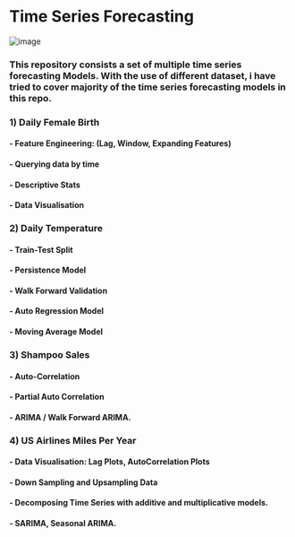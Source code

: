 # Time Series Forecasting 

![image](https://user-images.githubusercontent.com/86626839/167487284-d59e6d09-821f-4b16-8bc1-200e5e3bdbc6.png)


### This repository consists a set of multiple time series forecasting Models. With the use of different dataset, i have tried to cover majority of the time series forecasting models in this repo.


### 1) Daily Female Birth
#### - Feature Engineering: (Lag, Window, Expanding Features)
#### - Querying data by time
#### - Descriptive Stats
#### - Data Visualisation

### 2) Daily Temperature
#### - Train-Test Split
#### - Persistence Model
#### - Walk Forward Validation
#### - Auto Regression Model
#### - Moving Average Model

### 3) Shampoo Sales
#### - Auto-Correlation
#### - Partial Auto Correlation
#### - ARIMA / Walk Forward ARIMA.

### 4) US Airlines Miles Per Year
#### - Data Visualisation: Lag Plots, AutoCorrelation Plots
#### - Down Sampling and Upsampling Data
#### - Decomposing Time Series with additive and multiplicative models.
#### - SARIMA, Seasonal ARIMA.

